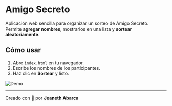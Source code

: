 # Amigo Secreto

Aplicación web sencilla para organizar un sorteo de Amigo Secreto.  
Permite **agregar nombres**, mostrarlos en una lista y **sortear aleatoriamente**.  

##  Cómo usar
1. Abre `index.html` en tu navegador.  
2. Escribe los nombres de los participantes.  
3. Haz clic en **Sortear** y listo.  

![Demo](./assets/demo.gif)

---
Creado con 💚 por **Jeaneth Abarca**
